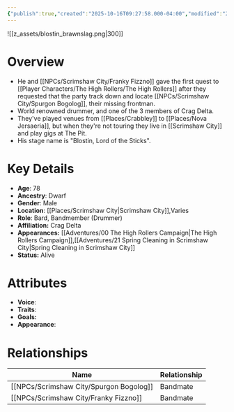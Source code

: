 ```yaml
---
{"publish":true,"created":"2025-10-16T09:27:58.000-04:00","modified":"2025-10-16T14:00:12.352-04:00","published":"2025-10-16T14:00:12.352-04:00","cssclasses":"","Age":"78","Ancestry":["Dwarf"],"Gender":"Male","Location":["[[Places/Scrimshaw City]]","Varies"],"Role":["Bard, Bandmember (Drummer)"],"Affiliation":["Crag Delta"],"Appearances":["[[00 The High Rollers Campaign|The High Rollers Campaign]]","[[21 Spring Cleaning in Scrimshaw City|Spring Cleaning in Scrimshaw City]]"],"Status":"Alive"}
---
```


![[z_assets/blostin_brawnslag.png|300]]

# Overview
- He and [[NPCs/Scrimshaw City/Franky Fizzno]] gave the first quest to [[Player Characters/The High Rollers/The High Rollers]] after they requested that the party track down and locate [[NPCs/Scrimshaw City/Spurgon Bogolog]], their missing frontman.
- World renowned drummer, and one of the 3 members of Crag Delta.
- They've played venues from [[Places/Crabbley]] to [[Places/Nova Jersaeria]], but when they're not touring they live in [[Scrimshaw City]] and play gigs at The Pit.
- His stage name is "Blostin, Lord of the Sticks".

# Key Details
- **Age**: 78
- **Ancestry**: Dwarf
- **Gender**: Male
- **Location**: [[Places/Scrimshaw City\|Scrimshaw City]],Varies
- **Role**: Bard, Bandmember (Drummer)
- **Affiliation:** Crag Delta
- **Appearances:** [[Adventures/00 The High Rollers Campaign\|The High Rollers Campaign]],[[Adventures/21 Spring Cleaning in Scrimshaw City\|Spring Cleaning in Scrimshaw City]]
- **Status:** Alive

# Attributes
- **Voice**: 
- **Traits**: 
- **Goals:** 
- **Appearance**: 

# Relationships

| Name                | Relationship |
| ------------------- | ------------ |
| [[NPCs/Scrimshaw City/Spurgon Bogolog]] | Bandmate     |
| [[NPCs/Scrimshaw City/Franky Fizzno]]   | Bandmate     |
